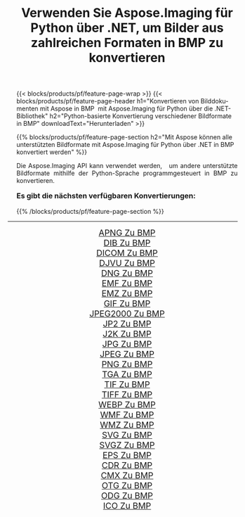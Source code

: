 ﻿---
title: Verwenden Sie Aspose.Imaging für Python über .NET, um Bilder aus zahlreichen Formaten in BMP zu konvertieren 
weight: 3920
url: /de/python-net/conversion/to/bmp/ 
lang: de
langdirlevel: 2
locales: zh-hans,ja,it,ru,de,es,fr,nl,id,lt,pl,pt,vi,tr,ko,zh-hant,ar,hi,th,sv,cs,uk,he
description: Sie können Aspose.Imaging für Python über die .NET-Bibliothek verwenden, um eine Vielzahl von Formaten in BMP zu konvertieren.
---

{{< blocks/products/pf/feature-page-wrap >}}
{{< blocks/products/pf/feature-page-header h1="Konvertieren von Bilddokumenten mit Aspose in BMP  mit Aspose.Imaging für Python über die .NET-Bibliothek" h2="Python-basierte Konvertierung verschiedener Bildformate in BMP" downloadText="Herunterladen" >}}


{{% blocks/products/pf/feature-page-section  h2="Mit Aspose können alle unterstützten Bildformate mit Aspose.Imaging für Python über .NET in BMP konvertiert werden" %}}
<p align=justify>Die Aspose.Imaging API kann verwendet werden,   um andere unterstützte Bildformate mithilfe der Python-Sprache programmgesteuert in BMP zu konvertieren.</p>
<h3 style="margin-top:16px;">
Es gibt die nächsten verfügbaren Konvertierungen:
</h3>
{{% /blocks/products/pf/feature-page-section %}}
<div class="container-fluid productfamilypage bg-gray">
    <div class="convertypes bg-gray agp-content section">
        <div class="container">
		<hr style="margin-left:-20px;"/>
		<div class="row other-converters" style="gap: 10px;font-size: 19px;text-align:center;">
		    <div class='col-md-3 other-converter remove-lp remove-rp'><a href="/imaging/de/python-net/conversion/apng-to-bmp/" style="padding:15px;">APNG Zu BMP</a></div>
<div class='col-md-3 other-converter remove-lp remove-rp'><a href="/imaging/de/python-net/conversion/dib-to-bmp/" style="padding:15px;">DIB Zu BMP</a></div>
<div class='col-md-3 other-converter remove-lp remove-rp'><a href="/imaging/de/python-net/conversion/dicom-to-bmp/" style="padding:15px;">DICOM Zu BMP</a></div>
<div class='col-md-3 other-converter remove-lp remove-rp'><a href="/imaging/de/python-net/conversion/djvu-to-bmp/" style="padding:15px;">DJVU Zu BMP</a></div>
<div class='col-md-3 other-converter remove-lp remove-rp'><a href="/imaging/de/python-net/conversion/dng-to-bmp/" style="padding:15px;">DNG Zu BMP</a></div>
<div class='col-md-3 other-converter remove-lp remove-rp'><a href="/imaging/de/python-net/conversion/emf-to-bmp/" style="padding:15px;">EMF Zu BMP</a></div>
<div class='col-md-3 other-converter remove-lp remove-rp'><a href="/imaging/de/python-net/conversion/emz-to-bmp/" style="padding:15px;">EMZ Zu BMP</a></div>
<div class='col-md-3 other-converter remove-lp remove-rp'><a href="/imaging/de/python-net/conversion/gif-to-bmp/" style="padding:15px;">GIF Zu BMP</a></div>
<div class='col-md-3 other-converter remove-lp remove-rp'><a href="/imaging/de/python-net/conversion/jpeg2000-to-bmp/" style="padding:15px;">JPEG2000 Zu BMP</a></div>
<div class='col-md-3 other-converter remove-lp remove-rp'><a href="/imaging/de/python-net/conversion/jp2-to-bmp/" style="padding:15px;">JP2 Zu BMP</a></div>
<div class='col-md-3 other-converter remove-lp remove-rp'><a href="/imaging/de/python-net/conversion/j2k-to-bmp/" style="padding:15px;">J2K Zu BMP</a></div>
<div class='col-md-3 other-converter remove-lp remove-rp'><a href="/imaging/de/python-net/conversion/jpg-to-bmp/" style="padding:15px;">JPG Zu BMP</a></div>
<div class='col-md-3 other-converter remove-lp remove-rp'><a href="/imaging/de/python-net/conversion/jpeg-to-bmp/" style="padding:15px;">JPEG Zu BMP</a></div>
<div class='col-md-3 other-converter remove-lp remove-rp'><a href="/imaging/de/python-net/conversion/png-to-bmp/" style="padding:15px;">PNG Zu BMP</a></div>
<div class='col-md-3 other-converter remove-lp remove-rp'><a href="/imaging/de/python-net/conversion/tga-to-bmp/" style="padding:15px;">TGA Zu BMP</a></div>
<div class='col-md-3 other-converter remove-lp remove-rp'><a href="/imaging/de/python-net/conversion/tif-to-bmp/" style="padding:15px;">TIF Zu BMP</a></div>
<div class='col-md-3 other-converter remove-lp remove-rp'><a href="/imaging/de/python-net/conversion/tiff-to-bmp/" style="padding:15px;">TIFF Zu BMP</a></div>
<div class='col-md-3 other-converter remove-lp remove-rp'><a href="/imaging/de/python-net/conversion/webp-to-bmp/" style="padding:15px;">WEBP Zu BMP</a></div>
<div class='col-md-3 other-converter remove-lp remove-rp'><a href="/imaging/de/python-net/conversion/wmf-to-bmp/" style="padding:15px;">WMF Zu BMP</a></div>
<div class='col-md-3 other-converter remove-lp remove-rp'><a href="/imaging/de/python-net/conversion/wmz-to-bmp/" style="padding:15px;">WMZ Zu BMP</a></div>
<div class='col-md-3 other-converter remove-lp remove-rp'><a href="/imaging/de/python-net/conversion/svg-to-bmp/" style="padding:15px;">SVG Zu BMP</a></div>
<div class='col-md-3 other-converter remove-lp remove-rp'><a href="/imaging/de/python-net/conversion/svgz-to-bmp/" style="padding:15px;">SVGZ Zu BMP</a></div>
<div class='col-md-3 other-converter remove-lp remove-rp'><a href="/imaging/de/python-net/conversion/eps-to-bmp/" style="padding:15px;">EPS Zu BMP</a></div>
<div class='col-md-3 other-converter remove-lp remove-rp'><a href="/imaging/de/python-net/conversion/cdr-to-bmp/" style="padding:15px;">CDR Zu BMP</a></div>
<div class='col-md-3 other-converter remove-lp remove-rp'><a href="/imaging/de/python-net/conversion/cmx-to-bmp/" style="padding:15px;">CMX Zu BMP</a></div>
<div class='col-md-3 other-converter remove-lp remove-rp'><a href="/imaging/de/python-net/conversion/otg-to-bmp/" style="padding:15px;">OTG Zu BMP</a></div>
<div class='col-md-3 other-converter remove-lp remove-rp'><a href="/imaging/de/python-net/conversion/odg-to-bmp/" style="padding:15px;">ODG Zu BMP</a></div>
<div class='col-md-3 other-converter remove-lp remove-rp'><a href="/imaging/de/python-net/conversion/ico-to-bmp/" style="padding:15px;">ICO Zu BMP</a></div>
                </div>
        </div>
    </div>
</div>
<br/>

